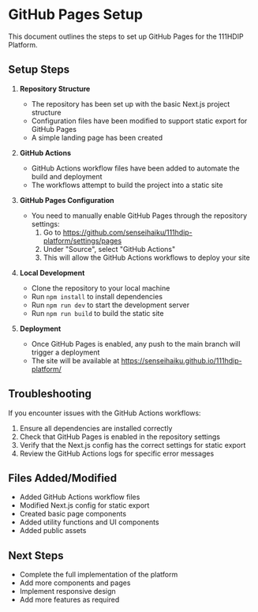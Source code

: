 # GitHub Pages Setup

This document outlines the steps to set up GitHub Pages for the 111HDIP Platform.

## Setup Steps

1. **Repository Structure**
   - The repository has been set up with the basic Next.js project structure
   - Configuration files have been modified to support static export for GitHub Pages
   - A simple landing page has been created

2. **GitHub Actions**
   - GitHub Actions workflow files have been added to automate the build and deployment
   - The workflows attempt to build the project into a static site

3. **GitHub Pages Configuration**
   - You need to manually enable GitHub Pages through the repository settings:
     1. Go to https://github.com/senseihaiku/111hdip-platform/settings/pages
     2. Under "Source", select "GitHub Actions" 
     3. This will allow the GitHub Actions workflows to deploy your site

4. **Local Development**
   - Clone the repository to your local machine
   - Run `npm install` to install dependencies
   - Run `npm run dev` to start the development server
   - Run `npm run build` to build the static site

5. **Deployment**
   - Once GitHub Pages is enabled, any push to the main branch will trigger a deployment
   - The site will be available at https://senseihaiku.github.io/111hdip-platform/

## Troubleshooting

If you encounter issues with the GitHub Actions workflows:

1. Ensure all dependencies are installed correctly
2. Check that GitHub Pages is enabled in the repository settings
3. Verify that the Next.js config has the correct settings for static export
4. Review the GitHub Actions logs for specific error messages

## Files Added/Modified

- Added GitHub Actions workflow files
- Modified Next.js config for static export
- Created basic page components
- Added utility functions and UI components
- Added public assets

## Next Steps

- Complete the full implementation of the platform
- Add more components and pages
- Implement responsive design
- Add more features as required
